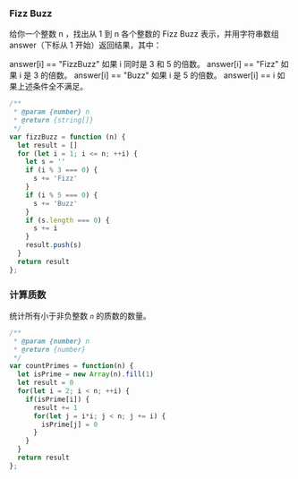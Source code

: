 ### Fizz Buzz

给你一个整数 n ，找出从 1 到 n 各个整数的 Fizz Buzz 表示，并用字符串数组 answer（下标从 1 开始）返回结果，其中：

answer[i] == "FizzBuzz" 如果 i 同时是 3 和 5 的倍数。
answer[i] == "Fizz" 如果 i 是 3 的倍数。
answer[i] == "Buzz" 如果 i 是 5 的倍数。
answer[i] == i 如果上述条件全不满足。

````javascript
/**
 * @param {number} n
 * @return {string[]}
 */
var fizzBuzz = function (n) {
  let result = []
  for (let i = 1; i <= n; ++i) {
    let s = ''
    if (i % 3 === 0) {
      s += 'Fizz'
    }
    if (i % 5 === 0) {
      s += 'Buzz'
    }
    if (s.length === 0) {
      s += i
    }
    result.push(s)
  }
  return result
};
````

### 计算质数

统计所有小于非负整数 *`n`* 的质数的数量。

````javascript
/**
 * @param {number} n
 * @return {number}
 */
var countPrimes = function(n) {
  let isPrime = new Array(n).fill(1)
  let result = 0
  for(let i = 2; i < n; ++i) {
    if(isPrime[i]) {
      result += 1
      for(let j = i*i; j < n; j += i) {
        isPrime[j] = 0
      }
    }
  }
  return result
};
````


